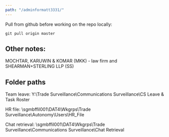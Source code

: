 ```yaml
---
path: "/adminformatt3331/"
---
```


Pull from github before working on the repo locally:

`git pull origin master`

## Other notes:
MOCHTAR, KARUWIN & KOMAR (MKK) - law firm and SHEARMAN+STERLING LLP (SS)

## Folder paths

Team leave: Y:\Trade Surveillance\Communications Surveillance\CS Leave & Task Roster

HR file: \\sgmbffil001\DAT4\Wkgrps\Trade Surveillance\Autonomy\Users\HR_File

Chat retrieval: \\sgmbffil001\DAT4\Wkgrps\Trade Surveillance\Communications Surveillance\Chat Retrieval
